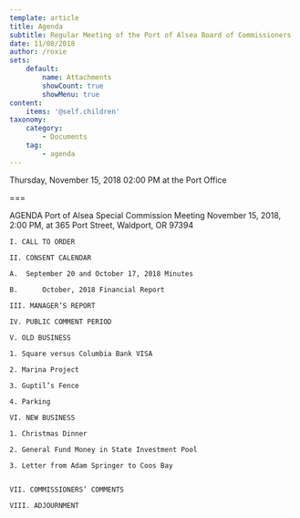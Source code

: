 ```yaml
---
template: article
title: Agenda
subtitle: Regular Meeting of the Port of Alsea Board of Commissioners
date: 11/08/2018
author: /roxie
sets:
    default:
        name: Attachments
        showCount: true
        showMenu: true
content:
    items: '@self.children'
taxonomy:
    category: 
        - Documents
    tag: 
        - agenda
---
```


Thursday, November 15, 2018 02:00 PM at the Port Office

===

AGENDA
Port of Alsea Special Commission Meeting
November 15, 2018, 2:00 PM, at 365 Port Street, Waldport, OR  97394

    I. CALL TO ORDER

    II. CONSENT CALENDAR
  
    A. 	September 20 and October 17, 2018 Minutes

    B.   	October, 2018 Financial Report

    III. MANAGER’S REPORT

    IV. PUBLIC COMMENT PERIOD

    V. OLD BUSINESS

    1. Square versus Columbia Bank VISA 

    2. Marina Project

    3. Guptil’s Fence

    4. Parking

    VI. NEW BUSINESS

    1. Christmas Dinner

    2. General Fund Money in State Investment Pool

    3. Letter from Adam Springer to Coos Bay


    VII. COMMISSIONERS’ COMMENTS 

    VIII. ADJOURNMENT
